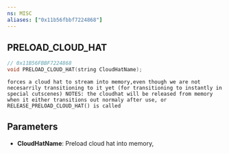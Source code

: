 ```yaml
---
ns: MISC
aliases: ["0x11b56fbbf7224868"]
---
```

## PRELOAD_CLOUD_HAT

```c
// 0x11B56FBBF7224868
void PRELOAD_CLOUD_HAT(string CloudHatName);
```

```
forces a cloud hat to stream into memory,even though we are not necesarrily transitioning to it yet (for transitioning to instantly in special cutscenes) NOTES: the cloudhat will be released from memory when it either transitions out normaly after use, or RELEASE_PRELOAD_CLOUD_HAT() is called
```

## Parameters
* **CloudHatName**: Preload cloud hat into memory,
